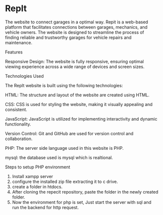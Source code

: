 # RepIt
The website to connect garages in a optimal way.
Repit is a web-based platform that facilitates connections between garages, mechanics, and vehicle owners. The website is designed to streamline the process of finding reliable and trustworthy garages for vehicle repairs and maintenance.

Features

Responsive Design: The website is fully responsive, ensuring optimal viewing experience across a wide range of devices and screen sizes.

Technologies Used

The RepIt website is built using the following technologies:

HTML: The structure and layout of the website are created using HTML.

CSS: CSS is used for styling the website, making it visually appealing and consistent.

JavaScript: JavaScript is utilized for implementing interactivity and dynamic functionality.

Version Control: Git and GitHub are used for version control and collaboration.

PHP: The server side language used in this website is PHP.

mysql: the database used is mysql which is realtional.

Steps to setup PHP environment
1) Install xampp server 
2) configure the installed zip file extracting it to c drive. 
3) create a folder in htdocs. 
4) After cloning the repecit repository, paste the folder in the newly created folder. 
5) Now the environment for php is set, Just start the server with sql and run the backend for http request. 



